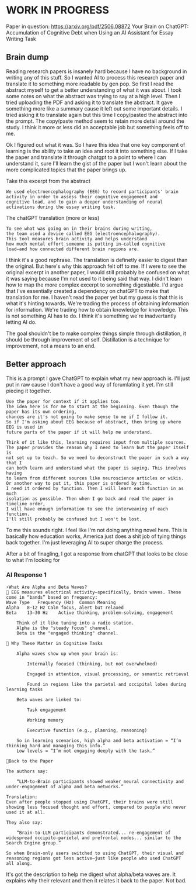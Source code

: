 # WORK IN PROGRESS
Paper in question: https://arxiv.org/pdf/2506.08872 Your Brain on ChatGPT: Accumulation
of Cognitive Debt when Using an AI
Assistant for Essay Writing Task
## Brain dump

Reading research papers is insanely hard because I have no background in writing any of this stuff. So I wanted AI to process this research paper and translate it to something more readable by gen pop. So first I read the abstract myself to get a better understanding of what it was about. I took some notes on what the abstract was trying to say at a high level. Then I tried uploading the PDF and asking it to translate the abstract. It gave something more like a summary cause it left out some important details. I tried asking it to translate again but this time I copy/pasted the abstract into the prompt. The copy/paste method seem to retain more detail around the study. I think it more or less did an acceptable job but something feels off to me. 

Ok I figured out what it was. So I have this idea that one key component of learning is the ability to take an idea and root it into something else. If I take the paper and translate it through chatgpt to a point to where I can understand it, sure I'll learn the gist of the paper but I won't learn about the more complicated topics that the paper brings up.

Take this excerpt from the abstract

```
We used electroencephalography (EEG) to record participants' brain 
activity in order to assess their cognitive engagement and 
cognitive load, and to gain a deeper understanding of neural
activations during the essay writing task. 
```

The chatGPT translation (more or less)
```
To see what was going on in their brains during writing,
the team used a device called EEG (electroencephalography).
This tool measures brain activity and helps understand 
how much mental effort someone is putting in—called cognitive
load—and how connected different brain regions are.
```

I think it's a good rephrase. The translation is definetly easier to digest than the original. But here's why this approach felt off to me. If I were to see the original excerpt in another paper, I would still probably be confused on what it was saying because I'm not used to it being said that way. I didn't learn how to map the more complex excerpt to something digestiable. I'd argue that I've essentially created a dependency on chatGPT to make that translation for me. I haven't read the paper yet but my guess is that this is what it's hinting towards. We're trading the process of obtaining information for information. We're trading how to obtain knowledge for knowledge. This is not something AI has to do. I think it's something we're inadvertantly letting AI do. 

 The goal shouldn't be to make complex things simple through distillation, it should be through improvement of self. Distillation is a technique for improvement, not a means to an end. 


 ## Better approach
 This is a prompt I gave ChatGPT to explain what my new approach is. I'll just put in raw cause I don't have a good way of forumlating it yet. I'm still piecing it together.

 ```
Use the paper for context if it applies too.
The idea here is for me to start at the beginning. Even though the paper has its own ordering,
chances are it's not going to make sense to me if I follow it.
So if I'm asking about EEG because of abstract, then bring up where EEG is used in
future parts of the paper if it will help me understand. 

Think of it like this, learning requires input from multiple sources. 
The paper provides the reason why I need to learn but the paper itself is
not set up to teach. So we need to deconstruct the paper in such a way that I 
can both learn and understand what the paper is saying. This involves having 
to learn from different sources like neuroscience articles or wikis. 
Or another way to put it, this paper is ordered by time. 
I need it ordered by function. Then I will learn each function in as much
isolation as possible. Then when I go back and read the paper in timeline order,
I will have enough information to see the interweaving of each function. 
I'll still probably be confused but I won't be lost.
```

To me this sounds right. I feel like I'm not doing anything novel here. This is basically how education works, America just does a shit job of tying things back together. I'm just leveraging AI to super charge the process.

After a bit of finagling, I got a response from chatGPT that looks to be close to what I'm looking for

### AI Response 1
```
⚡️What Are Alpha and Beta Waves?
🧠 EEG measures electrical activity—specifically, brain waves. These come in “bands” based on frequency:
Wave Type	Frequency (Hz)	Common Meaning
Alpha	8–12 Hz	Calm focus, alert but relaxed
Beta	13–30 Hz	Active thinking, problem-solving, engagement

    Think of it like tuning into a radio station.
    Alpha is the "steady focus" channel.
    Beta is the "engaged thinking" channel.

🔬 Why These Matter in Cognitive Tasks

    Alpha waves show up when your brain is:

        Internally focused (thinking, but not overwhelmed)

        Engaged in attention, visual processing, or semantic retrieval

        Found in regions like the parietal and occipital lobes during learning tasks

    Beta waves are linked to:

        Task engagement

        Working memory

        Executive function (e.g., planning, reasoning)

    So in learning scenarios, high alpha and beta activation = “I’m thinking hard and managing this info.”
    Low levels = “I’m not engaging deeply with the task.”

📍Back to the Paper

The authors say:

    “LLM-to-Brain participants showed weaker neural connectivity and under-engagement of alpha and beta networks.”

Translation:
Even after people stopped using ChatGPT, their brains were still showing less focused thought and effort, compared to people who never used it at all.

They also say:

    “Brain-to-LLM participants demonstrated... re-engagement of widespread occipito-parietal and prefrontal nodes... similar to the Search Engine group.”

So when Brain-only users switched to using ChatGPT, their visual and reasoning regions got less active—just like people who used ChatGPT all along.
```

It's got the description to help me digest what alpha/beta waves are. It explains why their relevant and then it relates it back to the paper. Not bad.